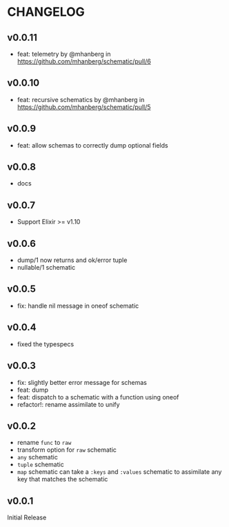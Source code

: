 # CHANGELOG

## v0.0.11

* feat: telemetry by @mhanberg in https://github.com/mhanberg/schematic/pull/6

## v0.0.10

- feat: recursive schematics by @mhanberg in https://github.com/mhanberg/schematic/pull/5

## v0.0.9

- feat: allow schemas to correctly dump optional fields

## v0.0.8

- docs

## v0.0.7

- Support Elixir >= v1.10

## v0.0.6

- dump/1 now returns and ok/error tuple
- nullable/1 schematic

## v0.0.5

- fix: handle nil message in oneof schematic

## v0.0.4

- fixed the typespecs

## v0.0.3

- fix: slightly better error message for schemas
- feat: dump
- feat: dispatch to a schematic with a function using oneof
- refactor!: rename assimilate to unify

## v0.0.2

- rename `func` to `raw`
- transform option for `raw` schematic
- `any` schematic
- `tuple` schematic
- `map` schematic can take a `:keys` and `:values` schematic to assimilate any key that matches the schematic

## v0.0.1

Initial Release
